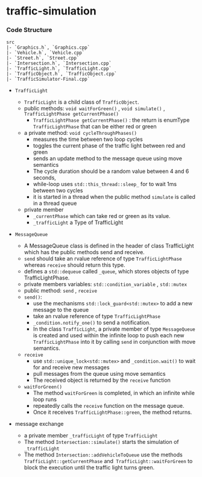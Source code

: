 # traffic-simulation

### Code Structure 
```
src
|- `Graphics.h`, `Graphics.cpp` 
|- `Vehicle.h`, `Vehicle.cpp`
|- `Street.h`, `Street.cpp`
|- `Intersection.h`, `Intersection.cpp` 
|- `TrafficLight.h`, `TrafficLight.cpp`
|- `TrafficObject.h`, `TrafficObject.cpp`
|- `TrafficSimulator-Final.cpp`
```
- `TrafficLight`
    - `TrafficLight` is a child class of `TrafficObject`.
    - public methods: `void waitForGreen()` , `void simulate()` , `TrafficLightPhase getCurrentPhase()`
        - `TrafficLightPhase getCurrentPhase()` : the return is enumType `TrafficLightPhase` that can be either red or green 
    - a private method: `void cycleThroughPhases()` 
        - measures the time between two loop cycles 
        - toggles the current phase of the traffic light between red and green
        - sends an update method to the message queue using move semantics
        - The cycle duration should be a random value between 4 and 6 seconds, 
        - while-loop uses `std::this_thread::sleep_` for to wait 1ms between two cycles
        - it is started in a thread when the public method `simulate` is called in a thread queue
    - private member 
        - `_currentPhase` which can take red or green as its value.
        - `_trafficLight` a Type of TrafficLight

- `MessageQueue`
    - A MessageQueue class is defined in the header of class TrafficLight which has the public methods send and receive.
    - `send` should take an rvalue reference of type `TrafficLightPhase` whereas `receive` should return this type. 
    - defines a `std::dequeue` called `_queue`, which stores objects of type TrafficLightPhase. 
    - private members variables:  `std::condition_variable` ,  `std::mutex` 
    - public method: `send` , `receive`
    - `send()`: 
        - use the mechanisms `std::lock_guard<std::mutex>` to add a new message to the queue
        - take an rvalue reference of type `TrafficLightPhase`
        - `_condition.notify_one()` to send a notification.
        - In the class `TrafficLight`, a private member of type `MessageQueue` is created and used within the infinite loop to push each new `TrafficLightPhase` into it by calling `send` in conjunction with move semantics. 
    - `receive`
        - use `std::unique_lock<std::mutex>` and `_condition.wait()` to wait for and receive new messages  
        - pull messages from the queue using move semantics
        - The received object is returned by the `receive` function
    - `waitForGreen()`
        - The method `waitForGreen` is completed, in which an infinite while loop runs 
        - repeatedly calls the `receive` function on the message queue. 
        - Once it receives `TrafficLightPhase::green`, the method returns.
- message exchange
    - a private member `_trafficLight` of type `TrafficLight` 
    - The method `Intersection::simulate()` starts the simulation of `_trafficLight`
    - The method `Intersection::addVehicleToQueue` use the methods `TrafficLight::getCurrentPhase` and` TrafficLight::waitForGreen` to block the execution until the traffic light turns green.

